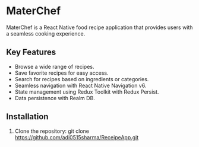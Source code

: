 # MaterChef

MaterChef is a React Native food recipe application that provides users with a seamless cooking experience. 

## Key Features

- Browse a wide range of recipes.
- Save favorite recipes for easy access.
- Search for recipes based on ingredients or categories.
- Seamless navigation with React Native Navigation v6.
- State management using Redux Toolkit with Redux Persist.
- Data persistence with Realm DB.

## Installation

1. Clone the repository:
git clone https://github.com/adi0515sharma/ReceipeApp.git

